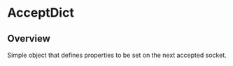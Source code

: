 # AcceptDict

<TypeHeader/>

## Overview

Simple object that defines properties to be set on the next accepted socket.

<ApiDocs/>

